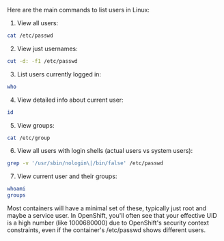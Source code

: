 Here are the main commands to list users in Linux:

1. View all users:
```bash
cat /etc/passwd
```

2. View just usernames:
```bash
cut -d: -f1 /etc/passwd
```

3. List users currently logged in:
```bash
who
```

4. View detailed info about current user:
```bash
id
```

5. View groups:
```bash
cat /etc/group
```

6. View all users with login shells (actual users vs system users):
```bash
grep -v '/usr/sbin/nologin\|/bin/false' /etc/passwd
```

7. View current user and their groups:
```bash
whoami
groups
```

Most containers will have a minimal set of these, typically just root and maybe a service user. In OpenShift, you'll often see that your effective UID is a high number (like 1000680000) due to OpenShift's security context constraints, even if the container's /etc/passwd shows different users.
